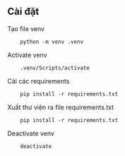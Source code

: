 ## Cài đặt
Tạo file venv
```
    python -m venv .venv
```

Activate venv
```
    .venv/Scripts/activate
```

Cài các requirements
``` 
    pip install -r requirements.txt
```

Xuất thư viện ra file requirements.txt
``` 
    pip install -r requirements.txt
```

Deactivate venv
```
    deactivate
```